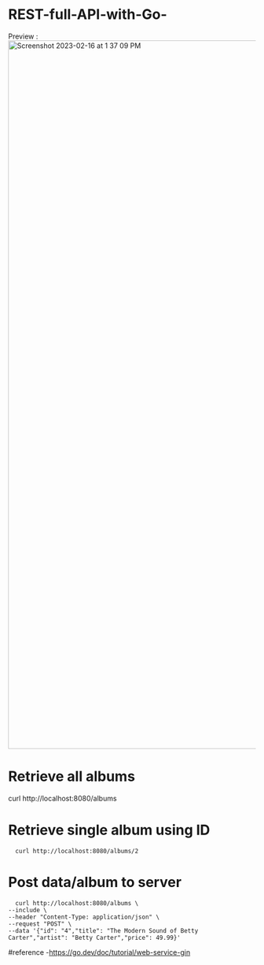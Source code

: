 # REST-full-API-with-Go-
Preview : 
      <img width="1440" alt="Screenshot 2023-02-16 at 1 37 09 PM" src="https://user-images.githubusercontent.com/87073574/219305373-ab19a6bc-c798-4686-b954-7efbf45d6ba9.png">


# Retrieve all albums 
 
 curl http://localhost:8080/albums
      
# Retrieve single album using ID

      curl http://localhost:8080/albums/2


# Post data/album to server
      curl http://localhost:8080/albums \
    --include \
    --header "Content-Type: application/json" \
    --request "POST" \
    --data '{"id": "4","title": "The Modern Sound of Betty Carter","artist": "Betty Carter","price": 49.99}'


#reference 
-https://go.dev/doc/tutorial/web-service-gin
